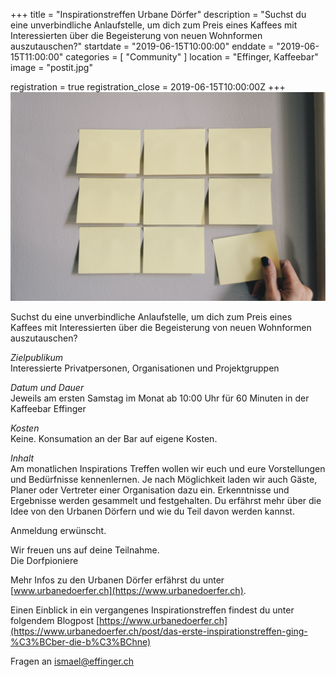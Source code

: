 +++
title = "Inspirationstreffen Urbane Dörfer"
description = "Suchst du eine unverbindliche Anlaufstelle, um dich zum Preis eines Kaffees mit Interessierten über die Begeisterung von neuen Wohnformen auszutauschen?"
startdate = "2019-06-15T10:00:00"
enddate = "2019-06-15T11:00:00"
categories = [ "Community" ]
location = "Effinger, Kaffeebar"
image = "postit.jpg"

registration = true
registration_close = 2019-06-15T10:00:00Z
+++
![Inspirationstreffen Urbane Dörfer](postit.jpg)

<div class="lead">
Suchst du eine unverbindliche Anlaufstelle, um dich zum Preis eines Kaffees mit Interessierten über die Begeisterung von neuen Wohnformen auszutauschen?
</div>


*Zielpublikum*    
Interessierte Privatpersonen, Organisationen und Projektgruppen

*Datum und Dauer*    
Jeweils am ersten Samstag im Monat ab 10:00 Uhr für 60 Minuten in der Kaffeebar Effinger

*Kosten*    
Keine. Konsumation an der Bar auf eigene Kosten.

*Inhalt*    
Am monatlichen Inspirations Treffen wollen wir euch und eure Vorstellungen und Bedürfnisse kennenlernen. Je nach Möglichkeit laden wir auch Gäste, Planer oder Vertreter einer Organisation dazu ein. Erkenntnisse und Ergebnisse werden gesammelt und festgehalten. Du erfährst mehr über die Idee von den Urbanen Dörfern und wie du Teil davon werden kannst.

Anmeldung erwünscht.

Wir freuen uns auf deine Teilnahme.   
Die Dorfpioniere

Mehr Infos zu den Urbanen Dörfer erfährst du unter [www.urbanedoerfer.ch](https://www.urbanedoerfer.ch).

Einen Einblick in ein vergangenes Inspirationstreffen findest du unter folgendem Blogpost [https://www.urbanedoerfer.ch](https://www.urbanedoerfer.ch/post/das-erste-inspirationstreffen-ging-%C3%BCber-die-b%C3%BChne)


Fragen an [ismael@effinger.ch](mailto:ismael@effinger.ch)  
